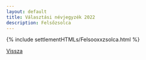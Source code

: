 ```yaml
---
layout: default
title: Választási névjegyzék 2022
description: Felsőzsolca
---
```


{% include settlementHTMLs/Felsooxxzsolca.html %}

[Vissza](../)